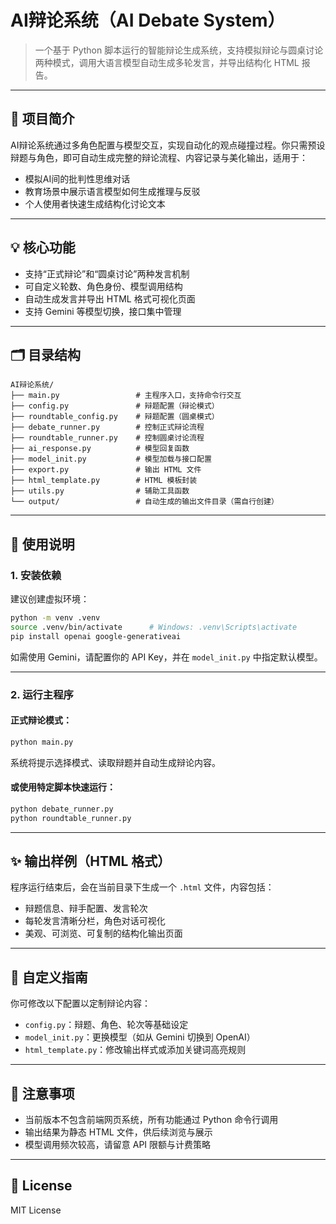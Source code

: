 
# AI辩论系统（AI Debate System）

> 一个基于 Python 脚本运行的智能辩论生成系统，支持模拟辩论与圆桌讨论两种模式，调用大语言模型自动生成多轮发言，并导出结构化 HTML 报告。

---

## 📌 项目简介

AI辩论系统通过多角色配置与模型交互，实现自动化的观点碰撞过程。你只需预设辩题与角色，即可自动生成完整的辩论流程、内容记录与美化输出，适用于：

- 模拟AI间的批判性思维对话  
- 教育场景中展示语言模型如何生成推理与反驳  
- 个人使用者快速生成结构化讨论文本

---

## 💡 核心功能

- 支持“正式辩论”和“圆桌讨论”两种发言机制  
- 可自定义轮数、角色身份、模型调用结构  
- 自动生成发言并导出 HTML 格式可视化页面  
- 支持 Gemini 等模型切换，接口集中管理  

---

## 🗂️ 目录结构

```
AI辩论系统/
├── main.py                 # 主程序入口，支持命令行交互
├── config.py               # 辩题配置（辩论模式）
├── roundtable_config.py    # 辩题配置（圆桌模式）
├── debate_runner.py        # 控制正式辩论流程
├── roundtable_runner.py    # 控制圆桌讨论流程
├── ai_response.py          # 模型回复函数
├── model_init.py           # 模型加载与接口配置
├── export.py               # 输出 HTML 文件
├── html_template.py        # HTML 模板封装
├── utils.py                # 辅助工具函数
└── output/                 # 自动生成的输出文件目录（需自行创建）
```

---

## 🚀 使用说明

### 1. 安装依赖

建议创建虚拟环境：

```bash
python -m venv .venv
source .venv/bin/activate      # Windows: .venv\Scripts\activate
pip install openai google-generativeai
```

如需使用 Gemini，请配置你的 API Key，并在 `model_init.py` 中指定默认模型。

---

### 2. 运行主程序

#### 正式辩论模式：

```bash
python main.py
```

系统将提示选择模式、读取辩题并自动生成辩论内容。

#### 或使用特定脚本快速运行：

```bash
python debate_runner.py
python roundtable_runner.py
```

---

## ✨ 输出样例（HTML 格式）

程序运行结束后，会在当前目录下生成一个 `.html` 文件，内容包括：

- 辩题信息、辩手配置、发言轮次  
- 每轮发言清晰分栏，角色对话可视化  
- 美观、可浏览、可复制的结构化输出页面

---

## 🧩 自定义指南

你可修改以下配置以定制辩论内容：

- `config.py`：辩题、角色、轮次等基础设定  
- `model_init.py`：更换模型（如从 Gemini 切换到 OpenAI）  
- `html_template.py`：修改输出样式或添加关键词高亮规则

---

## 📌 注意事项

- 当前版本不包含前端网页系统，所有功能通过 Python 命令行调用  
- 输出结果为静态 HTML 文件，供后续浏览与展示  
- 模型调用频次较高，请留意 API 限额与计费策略

---

## 📜 License

MIT License
